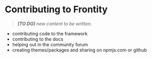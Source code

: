 # Contributing to Frontity

> _**[TO DO]** new content to be written._

- contributing code to the framework
- contributing to the docs
- helping out in the community forum
- creating themes/packages and sharing on npmjs.com or github
